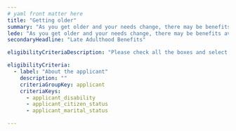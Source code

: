 ```yaml
---
# yaml front matter here
title: "Getting older"
summary: "As you get older and your needs change, there may be benefits available to help you with expenses, health care, and other new challenges."
lede: "As you get older and your needs change, there may be benefits available to help you with expenses, health care, and other new challenges."
secondaryHeadline: "Late Adulthood Benefits"

eligibilityCriteriaDescription: "Please check all the boxes and select the options that best describe your situation."

eligibilityCriteria:
  - label: "About the applicant"
    description: ""
    criteriaGroupKey: applicant
    criteriaKeys:
      - applicant_disability
      - applicant_citizen_status
      - applicant_marital_status

---
```

